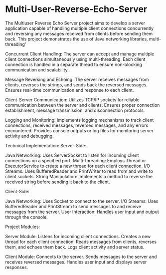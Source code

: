 # Multi-User-Reverse-Echo-Server
The Multiuser Reverse Echo Server project aims to develop a server application capable of handling multiple client connections concurrently and reversing any messages received from clients before sending them back. This project demonstrates the use of Java networking libraries, multi-threading'

Concurrent Client Handling: The server can accept and manage multiple client connections simultaneously using multi-threading.
Each client connection is handled in a separate thread to ensure non-blocking communication and scalability.

Message Reversing and Echoing: The server receives messages from clients, reverses the strings, and sends back the reversed messages.
Ensures real-time communication and response to each client.

Client-Server Communication: Utilizes TCP/IP sockets for reliable communication between the server and clients.
Ensures proper connection establishment, message transmission, and disconnection protocols.

Logging and Monitoring: Implements logging mechanisms to track client connections, received messages, reversed messages, and any errors encountered.
Provides console outputs or log files for monitoring server activity and debugging.



Technical Implementation:
Server-Side:

Java Networking: Uses ServerSocket to listen for incoming client connections on a specified port.
Multi-threading: Employs Thread or ExecutorService to create a new thread for each client connection.
I/O Streams: Uses BufferedReader and PrintWriter to read from and write to client sockets.
String Manipulation: Implements a method to reverse the received string before sending it back to the client.

Client-Side:

Java Networking: Uses Socket to connect to the server.
I/O Streams: Uses BufferedReader and PrintStream to send messages to and receive messages from the server.
User Interaction: Handles user input and output through the console.


Project Modules:

Server Module:
Listens for incoming client connections.
Creates a new thread for each client connection.
Reads messages from clients, reverses them, and echoes them back.
Logs client activity and server status.

Client Module:
Connects to the server.
Sends messages to the server and receives reversed messages.
Handles user input and displays server responses.





